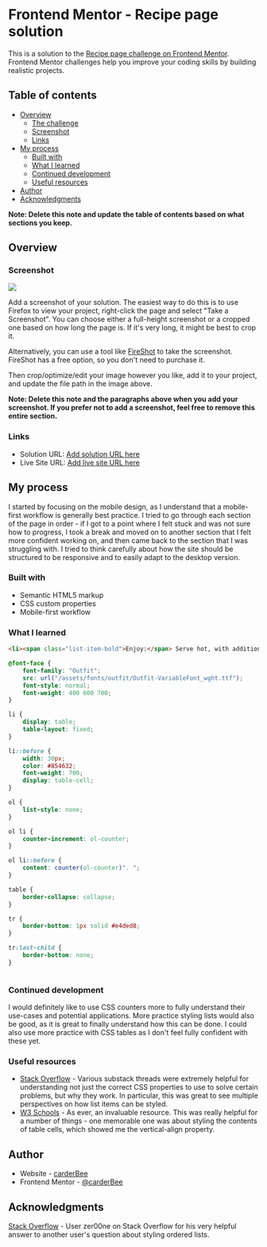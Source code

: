 # Frontend Mentor - Recipe page solution

This is a solution to the [Recipe page challenge on Frontend Mentor](https://www.frontendmentor.io/challenges/recipe-page-KiTsR8QQKm). Frontend Mentor challenges help you improve your coding skills by building realistic projects. 

## Table of contents

- [Overview](#overview)
  - [The challenge](#the-challenge)
  - [Screenshot](#screenshot)
  - [Links](#links)
- [My process](#my-process)
  - [Built with](#built-with)
  - [What I learned](#what-i-learned)
  - [Continued development](#continued-development)
  - [Useful resources](#useful-resources)
- [Author](#author)
- [Acknowledgments](#acknowledgments)

**Note: Delete this note and update the table of contents based on what sections you keep.**

## Overview

### Screenshot

![](./screenshot.jpg)

Add a screenshot of your solution. The easiest way to do this is to use Firefox to view your project, right-click the page and select "Take a Screenshot". You can choose either a full-height screenshot or a cropped one based on how long the page is. If it's very long, it might be best to crop it.

Alternatively, you can use a tool like [FireShot](https://getfireshot.com/) to take the screenshot. FireShot has a free option, so you don't need to purchase it. 

Then crop/optimize/edit your image however you like, add it to your project, and update the file path in the image above.

**Note: Delete this note and the paragraphs above when you add your screenshot. If you prefer not to add a screenshot, feel free to remove this entire section.**

### Links

- Solution URL: [Add solution URL here](https://carderbeebeebee.github.io/Frontend-Mentor-2-Recipe-Page/)
- Live Site URL: [Add live site URL here](https://carderbeebeebee.github.io/Frontend-Mentor-2-Recipe-Page/)

## My process

I started by focusing on the mobile design, as I understand that a mobile-first workflow is generally best practice. I tried to go through each section of the page in order - if I got to a point where I felt stuck and was not sure how to progress, I took a break and moved on to another section that I felt more confident working on, and then came back to the section that I was struggling with. I tried to think carefully about how the site should be structured to be responsive and to easily adapt to the desktop version.

### Built with

- Semantic HTML5 markup
- CSS custom properties
- Mobile-first workflow

### What I learned

```html - using <span> tags to create bold text at the beginning of a list item. I also used my first <hr> in this project
<li><span class="list-item-bold">Enjoy:</span> Serve hot, with additional salt and pepper if needed.</li>
```
```css - implementing static fonts using the @font-face rule
@font-face {
    font-family: "Outfit";
    src: url("/assets/fonts/outfit/Outfit-VariableFont_wght.ttf");
    font-style: normal;
    font-weight: 400 600 700;
}
```
```css - displaying list items as a table in order to style the item counters seperately to the rest of the item using the ::before pesudo-selector - also, learning about CSS counters!
li {
    display: table;
    table-layout: fixed;
}

li::before {
    width: 30px;
    color: #854632;
    font-weight: 700;
    display: table-cell;
}

ol {
    list-style: none;
}

ol li {
    counter-increment: ol-counter;
}

ol li::before {
    content: counter(ol-counter)". ";
}
```
```css - learning about how table borders can be styled using border-collapse: collapse;, as well as the use of the last-child selector
table {
    border-collapse: collapse;
}

tr {
    border-bottom: 1px solid #e4ded8;
}

tr:last-child {
    border-bottom: none;
}
```
```js - no js used this time!
```

### Continued development

I would definitely like to use CSS counters more to fully understand their use-cases and potential applications. More practice styling lists would also be good, as it is great to finally understand how this can be done. I could also use more practice with CSS tables as I don't feel fully confident with these yet.

### Useful resources

- [Stack Overflow](https://stackoverflow.com/) - Various substack threads were extremely helpful for understanding not just the correct CSS properties to use to solve certain problems, but why they work. In particular, this was great to see multiple perspectives on how list items can be styled.
- [W3 Schools](https://www.w3schools.com/) - As ever, an invaluable resource. This was really helpful for a number of things - one memorable one was about styling the contents of table cells, which showed me the vertical-align property.

## Author

- Website - [carderBee](https://carderbeebeebee.github.io/)
- Frontend Mentor - [@carderBee](https://www.frontendmentor.io/profile/carderBee)

## Acknowledgments

[Stack Overflow](https://stackoverflow.com/questions/57242345/how-to-do-css-style-for-ordered-list-numbers) - User zer00ne on Stack Overflow for his very helpful answer to another user's question about styling ordered lists.
